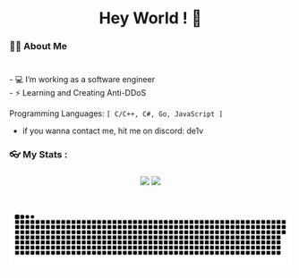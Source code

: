<h1 align="center">Hey World ! 👋</h1>

###

<h3 align="left">👩‍💻  About Me</h3>

###

<p align="left"><br>- 💻 I’m working as a software engineer<br>- ⚡ Learning and Creating Anti-DDoS</p>

Programming Languages: `[ C/C++, C#, Go, JavaScript ]`

-  if you wanna contact me, hit me on discord: de1v

###

<h3 align="left">👓 My Stats :</h3>

###

<div align="center">
  <img height="160" src="https://github-readme-stats-zeta-virid.vercel.app/api?username=mrde1v&show_icons=true&theme=tokyonight"> <img height="160" src="https://github-readme-stats-zeta-virid.vercel.app/api/top-langs/?username=mrde1v&langs_count=5&layout=compact&theme=tokyonight">
</div>

###

<br clear="both">

<img src="./snake.svg" alt="Snake animation" />
